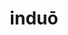 ---
title: induō
meaning: to put on
ch: eight
pos: verb
inf: induere
secondppstem: indu
infend: ere
thirdpp: induī
fourthpp: indūtus
conjugation: third
six: y
---